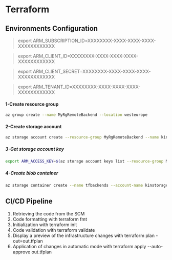# Terraform

## Environments Configuration
> export ARM_SUBSCRIPTION_ID=XXXXXXXX-XXXX-XXXX-XXXX-XXXXXXXXXXXX

> export ARM_CLIENT_ID=XXXXXXXX-XXXX-XXXX-XXXX-XXXXXXXXXXXX

> export ARM_CLIENT_SECRET=XXXXXXXX-XXXX-XXXX-XXXX-XXXXXXXXXXXX

> export ARM_TENANT_ID=XXXXXXXX-XXXX-XXXX-XXXX-XXXXXXXXXXXX

#### 1-Create resource group
```bash
az group create --name MyRgRemoteBackend --location westeurope
```
#### 2-Create storage account
```bash
az storage account create --resource-group MyRgRemoteBackend --name kinstorageremotetf --sku Standard_LRS --encryption-services blob
```
##### 3-Get storage account key
```bash
export ARM_ACCESS_KEY=$(az storage account keys list --resource-group MyRgRemoteBackend --account-name kinstorageremotetf --query [0].value -o tsv)
```
##### 4-Create blob container
```bash
az storage container create --name tfbackends --account-name kinstorageremotetf --account-key $ARM_ACCESS_KEY
```

## CI/CD Pipeline
1. Retrieving the code from the SCM
2. Code formatting with terraform fmt
3. Initialization with terraform init
4. Code validation with terraform validate
5. Display a preview of the infrastructure changes with terraform plan -out=out.tfplan
6. Application of changes in automatic mode with terraform apply --auto-approve out.tfplan
